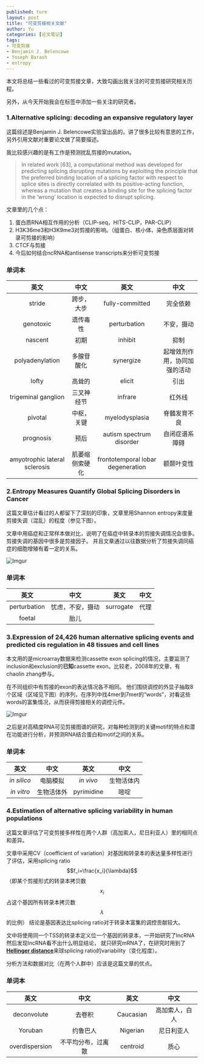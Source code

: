 ```yaml
---
published: ture
layout: post
title: "可变剪接相关文献"
author: Yu
categories: [论文笔记]
tags:
- 可变剪接
- Benjamin J. Belencowe
- Yoseph Barash
- entropy
---
```


本文将总结一些看过的可变剪接文章，大致勾画出我关注的可变剪接研究相关历程。

另外，从今天开始我会在标签中添加一些关注的研究者。

### 1.Alternative splicing: decoding an expansive regulatory layer

这篇综述是Benjamin J. Belencowe实验室出品的。讲了很多比较有意思的工作，另外引用文献对重要论文做了简要描述。

我比较感兴趣的是有工作是预测扰乱剪接的mutation。

> In related work [63], a computational method was developed for predicting splicing disrupting mutations by exploiting the principle that the preferred binding location of a splicing factor with respect to splice sites is directly correlated with its positive-acting function, whereas a mutation that creates a binding site for the splicing factor in the ‘wrong’ location is expected to disrupt splicing. 

文章里的几个点：
1. 蛋白质RNA相互作用的分析（CLIP-seq，HITS-CLIP，PAR-CLIP）
2. H3K36me3和H3K9me3对剪接的影响。（组蛋白、核小体、染色质层面对转录可剪接的影响）
3. CTCF与剪接
4. 今后如何结合ncRNA和antisense transcripts来分析可变剪接

### 单词本

|英文|中文|英文|中文|
|:----:|:----:|:----:|:----:|
|stride|跨步，大步|fully-committed|完全依赖|
|genotoxic|遗传毒性|perturbation|不安，摄动|
|nascent|初期|inhibit|抑制|
|polyadenylation|多腺苷酸化|synergize|起增效剂作用，协同加强的活动|
|lofty|高耸的|elicit|引出|
|trigeminal ganglion|三叉神经节|infrare|红外线|
|pivotal|中枢，关键|myelodysplasia|脊髓发育不良|
|prognosis|预后|autism spectrum disorder|自闭症谱系障碍|
|amyotrophic lateral sclerosis|肌萎缩侧索硬化|frontotemporal lobar degeneration|额颞叶变性|


### 2.Entropy Measures Quantify Global Splicing Disorders in Cancer

这篇文章估计看过的人都留下了深刻的印象，文章里用Shannon entropy来度量剪接失调（混乱）的程度（参见下图）。

文章中用癌症和正常样本做对比，说明了在癌症中转录本的剪接失调情况会很多。
剪接失调的基因中很多是剪接因子。
并且文章通过以往数据分析了剪接失调同癌症的细胞增殖有着一定的关系。

![Imgur](http://i.imgur.com/mvXH1JL.png)


### 单词本

|英文|中文|英文|中文|
|:----:|:----:|:----:|:----:|
|perturbation|忧虑，不安，摄动|surrogate|代理|
|foetal|胎儿|||


### 3.Expression of 24,426 human alternative splicing events and predicted cis regulation in 48 tissues and cell lines

本文用的是microarray数据来检测cassette exon splicing的情况，主要监测了inclusion和exclusion的**已知**cassette exon。比较老，2008年的文章，有chaolin zhang参与。

在不同组织中有剪接的exon的表达情况各不相同。
他们围绕调控的外显子抽取8个区域（区域见下图）的序列，在序列中找4mer到7mer的“words”，对看这些words的富集情况，从而获得剪接相关的调控元件。

![Imgur](http://i.imgur.com/Ij77696.png)

之后是对高精度RNA可见剪接图谱的研究，对每种检测到的关键motif的特点和潜在功能进行分析，并预测RNA结合蛋白和motif之间的关系。



### 单词本

|英文|中文|英文|中文|
|:----:|:----:|:----:|:----:|
|*in silico*|电脑模拟|*in vivo*|生物活体内|
|*in vitro*|生物活体外|pyrimidine|嘧啶|


### 4.Estimation of alternative splicing variability in human populations

这篇文章评估了可变剪接多样性在两个人群（高加索人，尼日利亚人）里的相同点和差异。

文章中采用CV（coefficient of variation）对基因和转录本的表达量多样性进行了评估，采用splicing ratio $$f_i=\frac{x_i}{\lambda}$$（即某个剪接形式的转录本拷贝数$$x_i$$占这个基因所有转录本拷贝数$$\lambda$$的比例）
结论是基因表达比splicing ratio对于转录本富集的调控贡献较大。

文中将使用同一个TSS的转录本定义位一个基因的转录本，一开始研究了lncRNA然后发现lncRNA看不出什么明显结论，
就只研究mRNA了，在研究时用到了[**Hellinger distance**](https://en.wikipedia.org/wiki/Hellinger_distance)来球splicing ratio的variability（变化程度）。

分析方法和数据对比（在两个人群中）应该是这篇文章的优点。

### 单词本

|英文|中文|英文|中文|
|:----:|:----:|:----:|:----:|
|deconvolute|去卷积|Caucasian|高加索人，白人|
|Yoruban|约鲁巴人|Nigerian|尼日利亚人|
|overdispersion|不平均分布，过离散|centroid|质心|
